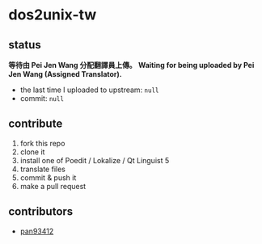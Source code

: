 # dos2unix-tw
## status
**等待由 Pei Jen Wang 分配翻譯員上傳。**
**Waiting for being uploaded by Pei Jen Wang (Assigned Translator).**
 
- the last time I uploaded to upstream: `null`
- commit: `null`

## contribute
1. fork this repo
2. clone it
3. install one of Poedit / Lokalize / Qt Linguist 5
4. translate files
5. commit & push it
6. make a pull request

## contributors
- [pan93412](https://www.github.com/pan93412)
